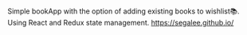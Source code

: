 Simple bookApp with the option of adding existing books to wishlist📚.
Using React and Redux state management.
https://segalee.github.io/
